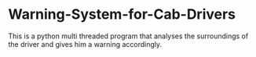 # Warning-System-for-Cab-Drivers
 This is a python multi threaded program that analyses the surroundings of the driver and gives him a warning accordingly.
